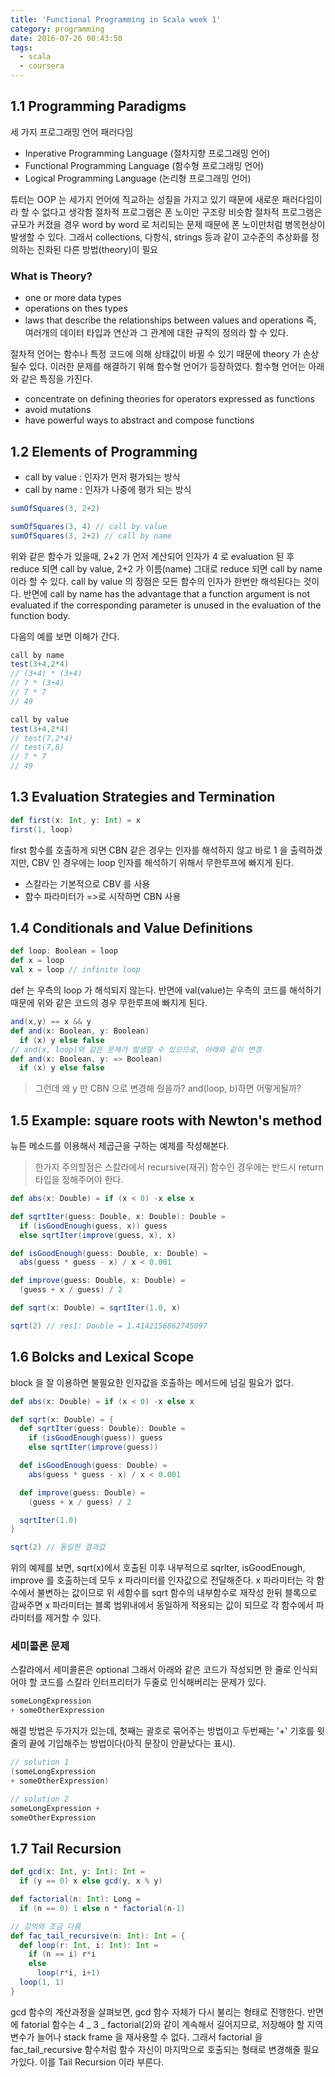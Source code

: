 ```yaml
---
title: 'Functional Programming in Scala week 1'
category: programming
date: 2016-07-26 00:43:50
tags:
  - scala
  - coursera
---
```


## 1.1 Programming Paradigms

세 가지 프로그래밍 언어 패러다임

- Inperative Programming Language (절차지향 프로그래밍 언어)
- Functional Programming Language (함수형 프로그래밍 언어)
- Logical Programming Language (논리형 프로그래밍 언어)

튜터는 OOP 는 세가지 언어에 직교하는 성질을 가지고 있기 때문에 새로운 패러다임이라 할 수 없다고 생각함
절차적 프로그램은 폰 노이만 구조랑 비슷함
절차적 프로그램은 규모가 커졌을 경우 word by word 로 처리되는 문제 때문에 폰 노이만처럼 병목현상이 발생할 수 있다.
그래서 collections, 다항식, strings 등과 같이 고수준의 추상화를 정의하는 진화된 다른 방법(theory)이 필요

### What is Theory?

- one or more data types
- operations on thes types
- laws that describe the relationships between values and operations
  즉, 여러개의 데이터 타입과 연산과 그 관계에 대한 규칙의 정의라 할 수 있다.

절차적 언어는 함수나 특정 코드에 의해 상태값이 바뀔 수 있기 때문에 theory 가 손상될수 있다. 이러한 문제를 해결하기 위해 함수형 언어가 등장하였다. 함수형 언어는 아래와 같은 특징을 가진다.

- concentrate on defining theories for operators expressed as functions
- avoid mutations
- have powerful ways to abstract and compose functions

## 1.2 Elements of Programming

- call by value : 인자가 먼저 평가되는 방식
- call by name : 인자가 나중에 평가 되는 방식

```scala
sumOfSquares(3, 2+2)

sumOfSquares(3, 4) // call by value
sumOfSquares(3, 2+2) // call by name
```

위와 같은 함수가 있을때, 2+2 가 먼저 계산되어 인자가 4 로 evaluation 된 후 reduce 되면 call by value, 2+2 가 이름(name) 그대로 reduce 되면 call by name 이라 할 수 있다. call by value 의 장점은 모든 함수의 인자가 한번만 해석된다는 것이다. 반면에 call by name has the advantage that a function argument is not evaluated if the corresponding parameter is unused in the evaluation of the function body.

다음의 예를 보면 이해가 간다.

```scala
call by name
test(3+4,2*4)
// (3+4) * (3+4)
// 7 * (3+4)
// 7 * 7
// 49

call by value
test(3+4,2*4)
// test(7,2*4)
// test(7,8)
// 7 * 7
// 49
```

## 1.3 Evaluation Strategies and Termination

```scala
def first(x: Int, y: Int) = x
first(1, loop)
```

first 함수를 호출하게 되면 CBN 같은 경우는 인자를 해석하지 않고 바로 1 을 출력하겠지만, CBV 인 경우에는 loop 인자를 해석하기 위해서 무한루프에 빠지게 된다.

- 스칼라는 기본적으로 CBV 를 사용
- 함수 파라미터가 =>로 시작하면 CBN 사용

## 1.4 Conditionals and Value Definitions

```scala
def loop: Boolean = loop
def x = loop
val x = loop // infinite loop
```

def 는 우측의 loop 가 해석되지 않는다. 반면에 val(value)는 우측의 코드를 해석하기 때문에 위와 같은 코드의 경우 무한루프에 빠지게 된다.

```scala
and(x,y) == x && y
def and(x: Boolean, y: Boolean)
  if (x) y else false
// and(x, loop)와 같은 문제가 발생할 수 있으므로, 아래와 같이 변경
def and(x: Boolean, y: => Boolean)
  if (x) y else false
```

> 그런데 왜 y 만 CBN 으로 변경해 줬을까? and(loop, b)하면 어떻게될까?

## 1.5 Example: square roots with Newton's method

뉴튼 메소드를 이용해서 제곱근을 구하는 예제를 작성해본다.

> 한가지 주의할점은 스칼라에서 recursive(재귀) 함수인 경우에는 반드시 return 타입을 정해주어야 한다.

```scala
def abs(x: Double) = if (x < 0) -x else x

def sqrtIter(guess: Double, x: Double): Double =
  if (isGoodEnough(guess, x)) guess
  else sqrtIter(improve(guess, x), x)

def isGoodEnough(guess: Double, x: Double) =
  abs(guess * guess - x) / x < 0.001

def improve(guess: Double, x: Double) =
  (guess + x / guess) / 2

def sqrt(x: Double) = sqrtIter(1.0, x)

sqrt(2) // res1: Double = 1.4142156862745097
```

## 1.6 Bolcks and Lexical Scope

block 을 잘 이용하면 불필요한 인자값을 호출하는 메서드에 넘길 필요가 없다.

```scala
def abs(x: Double) = if (x < 0) -x else x

def sqrt(x: Double) = {
  def sqrtIter(guess: Double): Double =
    if (isGoodEnough(guess)) guess
    else sqrtIter(improve(guess))

  def isGoodEnough(guess: Double) =
    abs(guess * guess - x) / x < 0.001

  def improve(guess: Double) =
    (guess + x / guess) / 2

  sqrtIter(1.0)
}

sqrt(2) // 동일한 결과값
```

위의 예제를 보면, sqrt(x)에서 호출된 이후 내부적으로 sqrIter, isGoodEnough, improve 를 호출하는데 모두 x 파라미터를 인자값으로 전달해준다. x 파라미터는 각 함수에서 불변하는 값이므로 위 세함수를 sqrt 함수의 내부함수로 재작성 한뒤 블록으로 감싸주면 x 파라미터는 블록 범위내에서 동일하게 적용되는 값이 되므로 각 함수에서 파라미터를 제거할 수 있다.

### 세미콜론 문제

스칼라에서 세미콜론은 optional
그래서 아래와 같은 코드가 작성되면 한 줄로 인식되어야 할 코드를 스칼라 인터프리터가 두줄로 인식해버리는 문제가 있다.

```scala
someLongExpression
+ someOtherExpression
```

해결 방법은 두가지가 있는데, 첫째는 괄호로 묶어주는 방법이고 두번째는 '+' 기호를 윗줄의 끝에 기입해주는 방법이다(아직 문장이 안끝났다는 표시).

```scala
// solution 1
(someLongExpression
+ someOtherExpression)

// solution 2
someLongExpression +
someOtherExpression
```

## 1.7 Tail Recursion

```scala
def gcd(x: Int, y: Int): Int =
  if (y == 0) x else gcd(y, x % y)

def factorial(n: Int): Long =
  if (n == 0) 1 else n * factorial(n-1)

// 강의와 조금 다름
def fac_tail_recursive(n: Int): Int = {
  def loop(r: Int, i: Int): Int =
    if (n == i) r*i
    else
      loop(r*i, i+1)
  loop(1, 1)
}
```

gcd 함수의 계산과정을 살펴보면, gcd 함수 자체가 다시 불리는 형태로 진행한다. 반면에 fatorial 함수는 4 _ 3 _ factorial(2)와 같이 계속해서 길어지므로, 저장해야 할 지역변수가 늘어나 stack frame 을 재사용할 수 없다. 그래서 factorial 을 fac_tail_recursive 함수처럼 함수 자신이 마지막으로 호출되는 형태로 변경해줄 필요가있다. 이를 Tail Recursion 이라 부른다.

